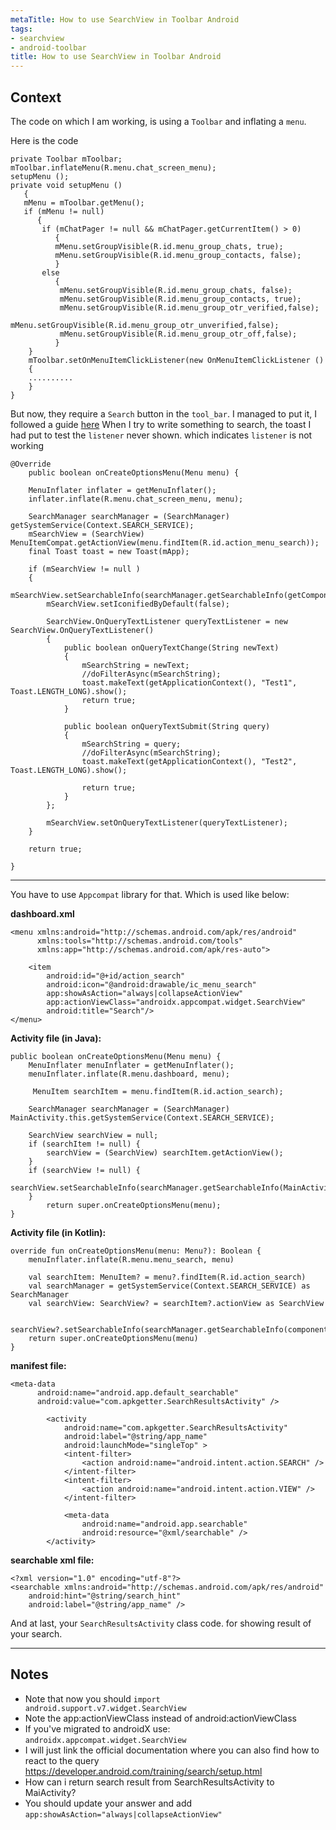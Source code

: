 ```yaml
---
metaTitle: How to use SearchView in Toolbar Android
tags:
- searchview
- android-toolbar
title: How to use SearchView in Toolbar Android
---
```


## Context

The code on which I am working, is using a `Toolbar` and inflating a `menu`.


Here is the code



```
private Toolbar mToolbar;
mToolbar.inflateMenu(R.menu.chat_screen_menu);
setupMenu ();
private void setupMenu ()
   {
   mMenu = mToolbar.getMenu();
   if (mMenu != null)
      {
       if (mChatPager != null && mChatPager.getCurrentItem() > 0)
          {
          mMenu.setGroupVisible(R.id.menu_group_chats, true);
          mMenu.setGroupVisible(R.id.menu_group_contacts, false);
          }
       else
          {
           mMenu.setGroupVisible(R.id.menu_group_chats, false);
           mMenu.setGroupVisible(R.id.menu_group_contacts, true);
           mMenu.setGroupVisible(R.id.menu_group_otr_verified,false);
           mMenu.setGroupVisible(R.id.menu_group_otr_unverified,false);
           mMenu.setGroupVisible(R.id.menu_group_otr_off,false);
          }
    }
    mToolbar.setOnMenuItemClickListener(new OnMenuItemClickListener ()
    {
    ..........
    }
}

```

But now, they require a `Search` button in the `tool_bar`.
I managed to put it, I followed a guide [here](https://developer.android.com/training/search/setup.html#create-sa)
When I try to write something to search, the toast I had put to test the `listener` never shown. 
which indicates `listener` is not working 



```
@Override
    public boolean onCreateOptionsMenu(Menu menu) {

    MenuInflater inflater = getMenuInflater();
    inflater.inflate(R.menu.chat_screen_menu, menu);

    SearchManager searchManager = (SearchManager) getSystemService(Context.SEARCH_SERVICE);
    mSearchView = (SearchView) MenuItemCompat.getActionView(menu.findItem(R.id.action_menu_search));
    final Toast toast = new Toast(mApp);

    if (mSearchView != null )
    {
        mSearchView.setSearchableInfo(searchManager.getSearchableInfo(getComponentName()));
        mSearchView.setIconifiedByDefault(false);

        SearchView.OnQueryTextListener queryTextListener = new SearchView.OnQueryTextListener()
        {
            public boolean onQueryTextChange(String newText)
            {
                mSearchString = newText;
                //doFilterAsync(mSearchString);
                toast.makeText(getApplicationContext(), "Test1", Toast.LENGTH_LONG).show();
                return true;
            }

            public boolean onQueryTextSubmit(String query)
            {
                mSearchString = query;
                //doFilterAsync(mSearchString);
                toast.makeText(getApplicationContext(), "Test2", Toast.LENGTH_LONG).show();

                return true;
            }
        };

        mSearchView.setOnQueryTextListener(queryTextListener);
    }

    return true;

}

```


---

You have to use `Appcompat` library for that. Which is used like below:  



**dashboard.xml**



```
<menu xmlns:android="http://schemas.android.com/apk/res/android" 
      xmlns:tools="http://schemas.android.com/tools"
      xmlns:app="http://schemas.android.com/apk/res-auto">

    <item
        android:id="@+id/action_search"
        android:icon="@android:drawable/ic_menu_search"
        app:showAsAction="always|collapseActionView"
        app:actionViewClass="androidx.appcompat.widget.SearchView"
        android:title="Search"/>
</menu>

```

**Activity file (in Java):**



```
public boolean onCreateOptionsMenu(Menu menu) {
    MenuInflater menuInflater = getMenuInflater();
    menuInflater.inflate(R.menu.dashboard, menu);

     MenuItem searchItem = menu.findItem(R.id.action_search);

    SearchManager searchManager = (SearchManager) MainActivity.this.getSystemService(Context.SEARCH_SERVICE);

    SearchView searchView = null;
    if (searchItem != null) {
        searchView = (SearchView) searchItem.getActionView();
    }
    if (searchView != null) {
        searchView.setSearchableInfo(searchManager.getSearchableInfo(MainActivity.this.getComponentName()));
    }
        return super.onCreateOptionsMenu(menu);
}

```

**Activity file (in Kotlin):**



```
override fun onCreateOptionsMenu(menu: Menu?): Boolean {
    menuInflater.inflate(R.menu.menu_search, menu)

    val searchItem: MenuItem? = menu?.findItem(R.id.action_search)
    val searchManager = getSystemService(Context.SEARCH_SERVICE) as SearchManager
    val searchView: SearchView? = searchItem?.actionView as SearchView

    searchView?.setSearchableInfo(searchManager.getSearchableInfo(componentName))
    return super.onCreateOptionsMenu(menu)
}

```

**manifest file:**



```
<meta-data 
      android:name="android.app.default_searchable" 
      android:value="com.apkgetter.SearchResultsActivity" /> 

        <activity
            android:name="com.apkgetter.SearchResultsActivity"
            android:label="@string/app_name"
            android:launchMode="singleTop" >
            <intent-filter>
                <action android:name="android.intent.action.SEARCH" />
            </intent-filter>
            <intent-filter>
                <action android:name="android.intent.action.VIEW" />
            </intent-filter>

            <meta-data
                android:name="android.app.searchable"
                android:resource="@xml/searchable" />
        </activity>

```

**searchable xml file:**



```
<?xml version="1.0" encoding="utf-8"?>
<searchable xmlns:android="http://schemas.android.com/apk/res/android"
    android:hint="@string/search_hint"
    android:label="@string/app_name" />

```

And at last, your `SearchResultsActivity` class code. for showing result of your search.



---

## Notes

- Note that now you should `import android.support.v7.widget.SearchView`
- Note the   app:actionViewClass   instead of   android:actionViewClass
- If you've migrated to androidX use: `androidx.appcompat.widget.SearchView`
- I will just link the official documentation where you can also find how to react to the query
https://developer.android.com/training/search/setup.html
- How can i return search result from SearchResultsActivity to MaiActivity?
- You should update your answer and add `app:showAsAction="always|collapseActionView"`
